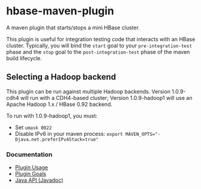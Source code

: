 hbase-maven-plugin
==================

A maven plugin that starts/stops a mini HBase cluster.

This plugin is useful for integration testing code that interacts with
an HBase cluster.  Typically, you will bind the `start` goal to your
`pre-integration-test` phase and the `stop` goal to the
`post-integration-test` phase of the maven build lifecycle.


Selecting a Hadoop backend
--------------------------

This plugin can be run against multiple Hadoop backends. Version 1.0.9-cdh4
will run with a CDH4-based cluster; Version 1.0.9-hadoop1 will use an Apache
Hadoop 1.x / HBase 0.92 backend.

To run with 1.0.9-hadoop1, you must:
* Set `umask 0022`
* Disable IPv6 in your maven process: `export MAVEN_OPTS="-Djava.net.preferIPv4Stack=true"`


### Documentation

* [Plugin Usage](http://docs.kiji.org/apidocs/hbase-maven-plugin/1.0.9-cdh4/usage.html)
* [Plugin Goals](http://docs.kiji.org/apidocs/hbase-maven-plugin/1.0.9-cdh4/plugin-info.html)
* [Java API (Javadoc)](http://docs.kiji.org/apidocs/hbase-maven-plugin/1.0.9-cdh4/apidocs/)
